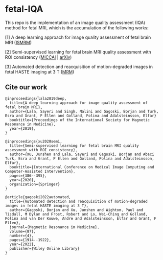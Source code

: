 # fetal-IQA
This repo is the implementation of an image quality assessment (IQA) method for fetal MRI, which is the accumulation of the following works:

\[1\] A deep learning approach for image quality assessment of fetal brain MRI ([ISMRM](https://archive.ismrm.org/2019/0839.html))

\[2\] Semi-supervised learning for fetal brain MRI quality assessment with ROI consistency ([MICCAI](https://link.springer.com/chapter/10.1007/978-3-030-59725-2_37) | [arXiv](https://arxiv.org/abs/2006.12704))

\[3\] Automated detection and reacquisition of motion-degraded images in fetal HASTE imaging at 3 T ([MRM](https://onlinelibrary.wiley.com/doi/10.1002/mrm.29106))

## Cite our work
```
@inproceedings{lala2019deep,
  title={A deep learning approach for image quality assessment of fetal brain MRI},
  author={Lala, Sayeri and Singh, Nalini and Gagoski, Borjan and Turk, Esra and Grant, P Ellen and Golland, Polina and Adalsteinsson, Elfar}
  booktitle={Proceedings of the International Society for Magnetic Resonance in Medicine},
  year={2019},
}

@inproceedings{xu2020semi,
  title={Semi-supervised learning for fetal brain MRI quality assessment with ROI consistency},
  author={Xu, Junshen and Lala, Sayeri and Gagoski, Borjan and Abaci Turk, Esra and Grant, P Ellen and Golland, Polina and Adalsteinsson, Elfar},
  booktitle={International Conference on Medical Image Computing and Computer-Assisted Intervention},
  pages={386--395},
  year={2020},
  organization={Springer}
}

@article{gagoski2022automated,
  title={Automated detection and reacquisition of motion-degraded images in fetal HASTE imaging at 3 T},
  author={Gagoski, Borjan and Xu, Junshen and Wighton, Paul and Tisdall, M Dylan and Frost, Robert and Lo, Wei-Ching and Golland, Polina and van Der Kouwe, Andre and Adalsteinsson, Elfar and Grant, P Ellen},
  journal={Magnetic Resonance in Medicine},
  volume={87},
  number={4},
  pages={1914--1922},
  year={2022},
  publisher={Wiley Online Library}
}
```
